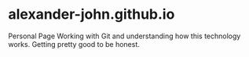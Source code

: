 # alexander-john.github.io
Personal Page
Working with Git and understanding how this technology works. Getting pretty good to be honest. 
